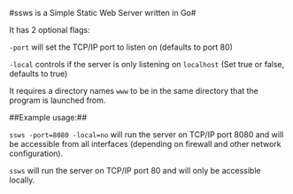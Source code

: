 #ssws is a Simple Static Web Server written in Go#

It has 2 optional flags:

`-port` will set the TCP/IP port to listen on (defaults to port 80)

`-local` controls if the server is only listening on `localhost` (Set true or false, defaults to true)

It requires a directory names `www` to be in the same directory that the program is launched from.

##Example usage:##

`ssws -port=8080 -local=no` will run the server on TCP/IP port 8080 and will be accessible from all interfaces (depending on firewall and other network configuration).

`ssws` will run the server on TCP/IP port 80 and will only be accessible locally.
